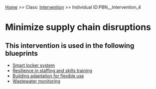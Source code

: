 [Home](https://github.com/mm80843/T3.5/blob/main/docs/index.md) >> Class: [Intervention](https://github.com/mm80843/T3.5/tree/main/docs/Intervention/index.md) >> Individual ID:PBN__Intervention_4 

# __Minimize supply chain disruptions__

## This intervention is used in the following blueprints

* [Smart locker system](https://github.com/mm80843/T3.5/blob/main/docs/Blueprint/PBN__Blueprint_1.md)
* [Resilience in staffing and skills training](https://github.com/mm80843/T3.5/blob/main/docs/Blueprint/PBN__Blueprint_12.md)
* [Building adaptation for flexible use](https://github.com/mm80843/T3.5/blob/main/docs/Blueprint/PBN__Blueprint_13.md)
* [Wastewater monitoring](https://github.com/mm80843/T3.5/blob/main/docs/Blueprint/PBN__Blueprint_17.md)

